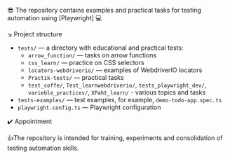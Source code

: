 :sunglasses: The repository contains examples and practical tasks for testing automation using [Playwright] :computer:

:arrow_lower_right: Project structure

- `tests/` — a directory with educational and practical tests:
  - `arrow_function/` — tasks on arrow functions
  - `css_learn/` — practice on CSS selectors
  - `locators-webdriverio/` — examples of WebdriverIO locators
  - `Practik-tests/` — practical tasks
  - `test_coffe/`, `Test_learnwebdriverio/`, `tests_playwright_dev/`, `varieble_practices/`, `XPaht_learn/` - various topics and tasks
- `tests-examples/` — test examples, for example, `demo-todo-app.spec.ts`
- `playwright.config.ts` — Playwright configuration

  
:heavy_check_mark: Appointment

:+1:The repository is intended for training, experiments and consolidation of testing automation skills.
